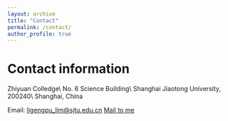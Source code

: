 ```yaml
---
layout: archive
title: "Contact"
permalink: /contact/
author_profile: true
---
```


# Contact information
Zhiyuan Colledge\\
No. 6 Science Building\\
Shanghai Jiaotong University, 200240\\
Shanghai, China

Email: ligengpu_lim@sjtu.edu.cn [Mail to me](mailto:ligengpu_lim@sjtu.edu.cn)

